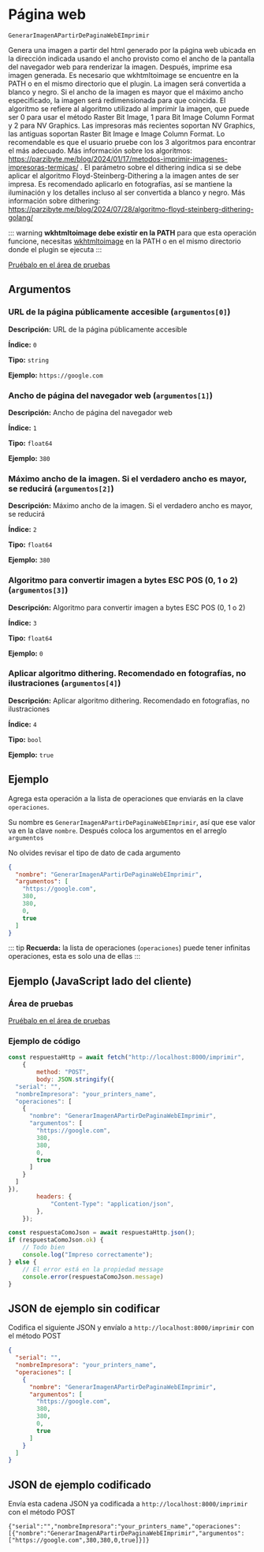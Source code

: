 # Página web

`GenerarImagenAPartirDePaginaWebEImprimir`

Genera una imagen a partir del html generado por la página web ubicada en la dirección indicada usando el ancho provisto como el ancho de la pantalla del navegador web para renderizar la imagen. Después, imprime esa imagen generada. Es necesario que wkhtmltoimage se encuentre en la PATH o en el mismo directorio que el plugin. La imagen será convertida a blanco y negro. Si el ancho de la imagen es mayor que el máximo ancho especificado, la imagen será redimensionada para que coincida. El algoritmo se refiere al algoritmo utilizado al imprimir la imagen, que puede ser 0 para usar el método Raster Bit Image, 1 para Bit Image Column Format y 2 para NV Graphics. Las impresoras más recientes soportan NV Graphics, las antiguas soportan Raster Bit Image e Image Column Format. Lo recomendable es que el usuario pruebe con los 3 algoritmos para encontrar el más adecuado. Más información sobre los algoritmos: https://parzibyte.me/blog/2024/01/17/metodos-imprimir-imagenes-impresoras-termicas/ . El parámetro sobre el dithering indica si se debe aplicar el algoritmo Floyd-Steinberg-Dithering a la imagen antes de ser impresa. Es recomendado aplicarlo en fotografías, así se mantiene la iluminación y los detalles incluso al ser convertida a blanco y negro. Más información sobre dithering: https://parzibyte.me/blog/2024/07/28/algoritmo-floyd-steinberg-dithering-golang/


::: warning
**wkhtmltoimage debe existir en la PATH** para que esta operación funcione, necesitas
[wkhtmltoimage](https://wkhtmltopdf.org/downloads.html) en la PATH o en el mismo directorio
donde el plugin se ejecuta
:::



[Pruébalo en el área de pruebas](../playground.md?operacion=GenerarImagenAPartirDePaginaWebEImprimir)

## Argumentos
### URL de la página públicamente accesible (`argumentos[0]`)



**Descripción:** URL de la página públicamente accesible

**Índice:** `0`

**Tipo:** `string`

**Ejemplo:** `https://google.com`

### Ancho de página del navegador web (`argumentos[1]`)



**Descripción:** Ancho de página del navegador web

**Índice:** `1`

**Tipo:** `float64`

**Ejemplo:** `380`

### Máximo ancho de la imagen. Si el verdadero ancho es mayor, se reducirá (`argumentos[2]`)



**Descripción:** Máximo ancho de la imagen. Si el verdadero ancho es mayor, se reducirá

**Índice:** `2`

**Tipo:** `float64`

**Ejemplo:** `380`

### Algoritmo para convertir imagen a bytes ESC POS (0, 1 o 2) (`argumentos[3]`)



**Descripción:** Algoritmo para convertir imagen a bytes ESC POS (0, 1 o 2)

**Índice:** `3`

**Tipo:** `float64`

**Ejemplo:** `0`

### Aplicar algoritmo dithering. Recomendado en fotografías, no ilustraciones (`argumentos[4]`)



**Descripción:** Aplicar algoritmo dithering. Recomendado en fotografías, no ilustraciones

**Índice:** `4`

**Tipo:** `bool`

**Ejemplo:** `true`

## Ejemplo

Agrega esta operación a la lista de operaciones que enviarás en la clave `operaciones`.

Su nombre es `GenerarImagenAPartirDePaginaWebEImprimir`, así que ese valor va en la clave `nombre`. Después coloca los argumentos en el arreglo `argumentos`

No olvides revisar el tipo de dato de cada argumento


```json
{
  "nombre": "GenerarImagenAPartirDePaginaWebEImprimir",
  "argumentos": [
    "https://google.com",
    380,
    380,
    0,
    true
  ]
}
```



::: tip
**Recuerda:** la lista de operaciones (`operaciones`) puede tener infinitas operaciones, esta es solo una de ellas
:::

## Ejemplo (JavaScript lado del cliente)

### Área de pruebas
[Pruébalo en el área de pruebas](../playground.md?operacion=GenerarImagenAPartirDePaginaWebEImprimir)
<Playground nombreOperacion="GenerarImagenAPartirDePaginaWebEImprimir" :ocultarOperacionesDisponibles="true"/>

### Ejemplo de código
```js
const respuestaHttp = await fetch("http://localhost:8000/imprimir",
    {
        method: "POST",
        body: JSON.stringify({
  "serial": "",
  "nombreImpresora": "your_printers_name",
  "operaciones": [
    {
      "nombre": "GenerarImagenAPartirDePaginaWebEImprimir",
      "argumentos": [
        "https://google.com",
        380,
        380,
        0,
        true
      ]
    }
  ]
}),
        headers: {
            "Content-Type": "application/json",
        },
    });

const respuestaComoJson = await respuestaHttp.json();
if (respuestaComoJson.ok) {
    // Todo bien
    console.log("Impreso correctamente");
} else {
    // El error está en la propiedad message
    console.error(respuestaComoJson.message)
}
```

## JSON de ejemplo sin codificar

Codifica el siguiente JSON y envíalo a `http://localhost:8000/imprimir` con el método POST

```json
{
  "serial": "",
  "nombreImpresora": "your_printers_name",
  "operaciones": [
    {
      "nombre": "GenerarImagenAPartirDePaginaWebEImprimir",
      "argumentos": [
        "https://google.com",
        380,
        380,
        0,
        true
      ]
    }
  ]
}
```

## JSON de ejemplo codificado

Envía esta cadena JSON ya codificada a `http://localhost:8000/imprimir` con el método POST

```
{"serial":"","nombreImpresora":"your_printers_name","operaciones":[{"nombre":"GenerarImagenAPartirDePaginaWebEImprimir","argumentos":["https://google.com",380,380,0,true]}]}
```
